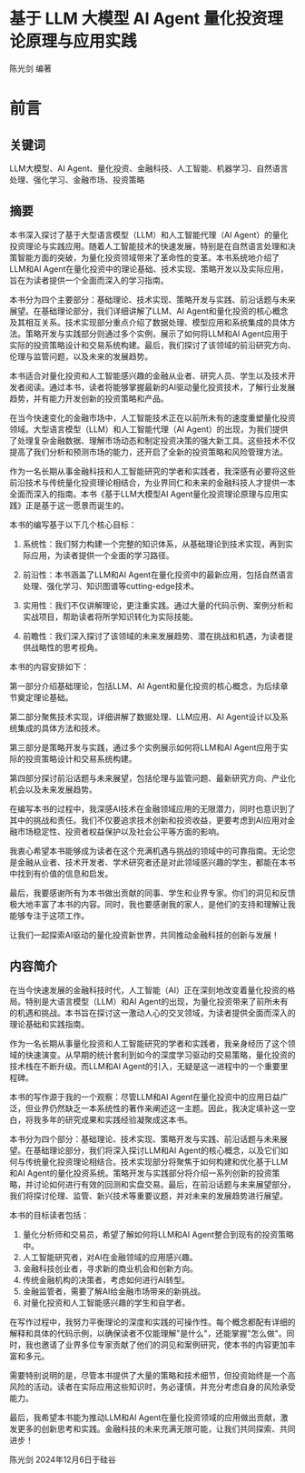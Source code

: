 # 基于 LLM 大模型 AI Agent 量化投资理论原理与应用实践

陈光剑 编著

# 前言

## 关键词
LLM大模型、AI Agent、量化投资、金融科技、人工智能、机器学习、自然语言处理、强化学习、金融市场、投资策略

## 摘要
本书深入探讨了基于大型语言模型（LLM）和人工智能代理（AI Agent）的量化投资理论与实践应用。随着人工智能技术的快速发展，特别是在自然语言处理和决策智能方面的突破，为量化投资领域带来了革命性的变革。本书系统地介绍了LLM和AI Agent在量化投资中的理论基础、技术实现、策略开发以及实际应用，旨在为读者提供一个全面而深入的学习指南。

本书分为四个主要部分：基础理论、技术实现、策略开发与实践、前沿话题与未来展望。在基础理论部分，我们详细讲解了LLM、AI Agent和量化投资的核心概念及其相互关系。技术实现部分重点介绍了数据处理、模型应用和系统集成的具体方法。策略开发与实践部分则通过多个实例，展示了如何将LLM和AI Agent应用于实际的投资策略设计和交易系统构建。最后，我们探讨了该领域的前沿研究方向、伦理与监管问题，以及未来的发展趋势。

本书适合对量化投资和人工智能感兴趣的金融从业者、研究人员、学生以及技术开发者阅读。通过本书，读者将能够掌握最新的AI驱动量化投资技术，了解行业发展趋势，并有能力开发创新的投资策略和产品。
 

在当今快速变化的金融市场中，人工智能技术正在以前所未有的速度重塑量化投资领域。大型语言模型（LLM）和人工智能代理（AI Agent）的出现，为我们提供了处理复杂金融数据、理解市场动态和制定投资决策的强大新工具。这些技术不仅提高了我们分析和预测市场的能力，还开启了全新的投资策略和风险管理方法。

作为一名长期从事金融科技和人工智能研究的学者和实践者，我深感有必要将这些前沿技术与传统量化投资理论相结合，为业界同仁和未来的金融科技人才提供一本全面而深入的指南。本书《基于LLM大模型AI Agent量化投资理论原理与应用实践》正是基于这一愿景而诞生的。

本书的编写基于以下几个核心目标：

1. 系统性：我们努力构建一个完整的知识体系，从基础理论到技术实现，再到实际应用，为读者提供一个全面的学习路径。

2. 前沿性：本书涵盖了LLM和AI Agent在量化投资中的最新应用，包括自然语言处理、强化学习、知识图谱等cutting-edge技术。

3. 实用性：我们不仅讲解理论，更注重实践。通过大量的代码示例、案例分析和实战项目，帮助读者将所学知识转化为实际技能。

4. 前瞻性：我们深入探讨了该领域的未来发展趋势、潜在挑战和机遇，为读者提供战略性的思考视角。

本书的内容安排如下：

第一部分介绍基础理论，包括LLM、AI Agent和量化投资的核心概念，为后续章节奠定理论基础。

第二部分聚焦技术实现，详细讲解了数据处理、LLM应用、AI Agent设计以及系统集成的具体方法和技术。

第三部分是策略开发与实践，通过多个实例展示如何将LLM和AI Agent应用于实际的投资策略设计和交易系统构建。

第四部分探讨前沿话题与未来展望，包括伦理与监管问题、最新研究方向、产业化机会以及未来发展趋势。

在编写本书的过程中，我深感AI技术在金融领域应用的无限潜力，同时也意识到了其中的挑战和责任。我们不仅要追求技术创新和投资收益，更要考虑到AI应用对金融市场稳定性、投资者权益保护以及社会公平等方面的影响。

我衷心希望本书能够成为读者在这个充满机遇与挑战的领域中的可靠指南。无论您是金融从业者、技术开发者、学术研究者还是对此领域感兴趣的学生，都能在本书中找到有价值的信息和启发。

最后，我要感谢所有为本书做出贡献的同事、学生和业界专家。你们的洞见和反馈极大地丰富了本书的内容。同时，我也要感谢我的家人，是他们的支持和理解让我能够专注于这项工作。

让我们一起探索AI驱动的量化投资新世界，共同推动金融科技的创新与发展！


## 内容简介

在当今快速发展的金融科技时代，人工智能（AI）正在深刻地改变着量化投资的格局。特别是大语言模型（LLM）和AI Agent的出现，为量化投资带来了前所未有的机遇和挑战。本书旨在探讨这一激动人心的交叉领域，为读者提供全面而深入的理论基础和实践指南。

作为一名长期从事量化投资和人工智能研究的学者和实践者，我亲身经历了这个领域的快速演变。从早期的统计套利到如今的深度学习驱动的交易策略，量化投资的技术栈在不断升级。而LLM和AI Agent的引入，无疑是这一进程中的一个重要里程碑。

本书的写作源于我的一个观察：尽管LLM和AI Agent在量化投资中的应用日益广泛，但业界仍然缺乏一本系统性的著作来阐述这一主题。因此，我决定填补这一空白，将我多年的研究成果和实践经验凝聚成这本书。

本书分为四个部分：基础理论、技术实现、策略开发与实践、前沿话题与未来展望。在基础理论部分，我们将深入探讨LLM和AI Agent的核心概念，以及它们如何与传统量化投资理论相结合。技术实现部分将聚焦于如何构建和优化基于LLM和AI Agent的量化投资系统。策略开发与实践部分将介绍一系列创新的投资策略，并讨论如何进行有效的回测和实盘交易。最后，在前沿话题与未来展望部分，我们将探讨伦理、监管、新兴技术等重要议题，并对未来的发展趋势进行展望。

本书的目标读者包括：
1. 量化分析师和交易员，希望了解如何将LLM和AI Agent整合到现有的投资策略中。
2. 人工智能研究者，对AI在金融领域的应用感兴趣。
3. 金融科技创业者，寻求新的商业机会和创新方向。
4. 传统金融机构的决策者，考虑如何进行AI转型。
5. 金融监管者，需要了解AI给金融市场带来的新挑战。
6. 对量化投资和人工智能感兴趣的学生和自学者。

在写作过程中，我努力平衡理论的深度和实践的可操作性。每个概念都配有详细的解释和具体的代码示例，以确保读者不仅能理解"是什么"，还能掌握"怎么做"。同时，我也邀请了业界多位专家贡献了他们的洞见和案例研究，使本书的内容更加丰富和多元。

需要特别说明的是，尽管本书提供了大量的策略和技术细节，但投资始终是一个高风险的活动。读者在实际应用这些知识时，务必谨慎，并充分考虑自身的风险承受能力。

最后，我希望本书能为推动LLM和AI Agent在量化投资领域的应用做出贡献，激发更多的创新思考和实践。金融科技的未来充满无限可能，让我们共同探索、共同进步！

陈光剑
2024年12月6日于硅谷